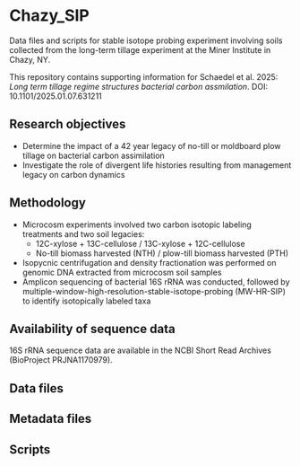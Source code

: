 # Chazy_SIP
 Data files and scripts for stable isotope probing experiment involving soils collected from the long-term tillage experiment at the Miner Institute in Chazy, NY.

 This repository contains supporting information for Schaedel et al. 2025: *Long term tillage regime structures bacterial carbon assmilation*. DOI: 10.1101/2025.01.07.631211

## Research objectives
- Determine the impact of a 42 year legacy of no-till or moldboard plow tillage on bacterial carbon assimilation
- Investigate the role of divergent life histories resulting from management legacy on carbon dynamics

## Methodology
- Microcosm experiments involved two carbon isotopic labeling treatments and two soil legacies:
  - 12C-xylose + 13C-cellulose / 13C-xylose + 12C-cellulose
  - No-till biomass harvested (NTH) / plow-till biomass harvested (PTH)
- Isopycnic centrifugation and density fractionation was performed on genomic DNA extracted from microcosm soil samples
- Amplicon sequencing of bacterial 16S rRNA was conducted, followed by multiple-window-high-resolution-stable-isotope-probing (MW-HR-SIP) to identify isotopically labeled taxa

## Availability of sequence data
16S rRNA sequence data are available in the NCBI Short Read Archives (BioProject PRJNA1170979).

## Data files


## Metadata files


## Scripts
